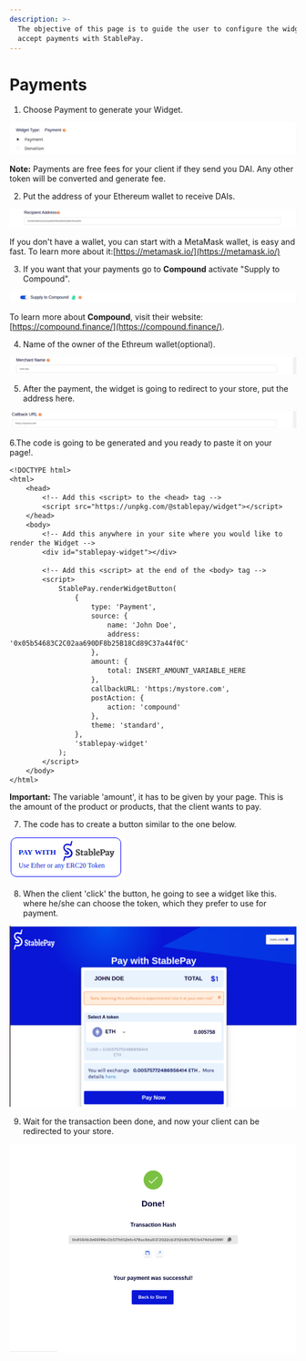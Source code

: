 ```yaml
---
description: >-
  The objective of this page is to guide the user to configure the widget for
  accept payments with StablePay.
---
```


# Payments

1. Choose Payment to generate your Widget.

![](../.gitbook/assets/image.png)

**Note:** Payments are free fees for your client if they send you DAI. Any other token will be converted and generate fee.

2. Put the address of your Ethereum wallet to receive DAIs.

![](../.gitbook/assets/image%20%2820%29.png)

If you don't have a wallet, you can start with a MetaMask wallet, is easy and fast. To learn more about it:[https://metamask.io/](https://metamask.io/) 

3. If you want that your payments go to **Compound** activate "Supply to Compound".

![](../.gitbook/assets/image%20%2828%29.png)

To learn more about **Compound**, visit their website: [https://compound.finance/](https://compound.finance/).

4. Name of the owner of the Ethreum wallet\(optional\).

![](../.gitbook/assets/image%20%2815%29.png)

5. After the payment, the widget is going to redirect to your store, put the address here.

![](../.gitbook/assets/image%20%281%29.png)

6.The code is going to be generated and you ready to paste it on your page!.

```text
<!DOCTYPE html>
<html>
    <head>
        <!-- Add this <script> to the <head> tag -->
        <script src="https://unpkg.com/@stablepay/widget"></script>
    </head>
    <body>
        <!-- Add this anywhere in your site where you would like to render the Widget -->
        <div id="stablepay-widget"></div>

        <!-- Add this <script> at the end of the <body> tag -->
        <script>
            StablePay.renderWidgetButton(
                {
                    type: 'Payment',
                    source: {
                        name: 'John Doe',
                        address: '0x05b54683C2C02aa690DF8b25B18Cd89C37a44f0C'
                    },
                    amount: {
                        total: INSERT_AMOUNT_VARIABLE_HERE
                    },
                    callbackURL: 'https:/mystore.com',
                    postAction: {
                        action: 'compound'
                    },
                    theme: 'standard',
                },
                'stablepay-widget'
            );
        </script>
    </body>
</html>
```

**Important:** The variable 'amount', it has to be given by your page. This is the amount of the product or products, that the client wants to pay.

7. The code has to create a button similar to the one below.

![](../.gitbook/assets/image%20%2829%29.png)

8. When the client 'click' the button, he going to see a widget like this. where he/she can choose the token, which they prefer to use for payment.

![](../.gitbook/assets/image%20%2822%29.png)

9. Wait for the transaction been done, and now your client can be redirected to your store.

![](../.gitbook/assets/image%20%2825%29.png)

